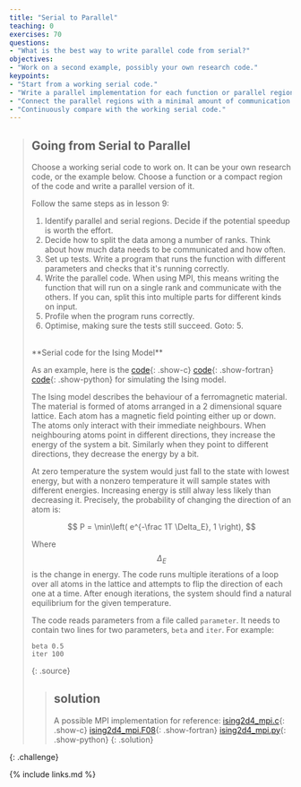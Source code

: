 ```yaml
---
title: "Serial to Parallel"
teaching: 0
exercises: 70
questions:
- "What is the best way to write parallel code from serial?"
objectives:
- "Work on a second example, possibly your own research code."
keypoints:
- "Start from a working serial code."
- "Write a parallel implementation for each function or parallel region."
- "Connect the parallel regions with a minimal amount of communication."
- "Continuously compare with the working serial code."
---
```


>## Going from Serial to Parallel
>
>Choose a working serial code to work on. It can be your own research code, or
>the example below. Choose a function or a compact region
>of the code and write a parallel version of it.
>
>Follow the same steps as in lesson 9:
> 1. Identify parallel and serial regions.
>    Decide if the potential speedup is worth the effort.
> 2. Decide how to split the data among a number of ranks.
>    Think about how much data needs to be communicated
>    and how often.
> 3. Set up tests. Write a program that runs the function
>    with different parameters and checks that it's
>    running correctly.
> 4. Write the parallel code. When using MPI, this means
>    writing the function that will run on a single rank
>    and communicate with the others.
>    If you can, split this into multiple parts
>    for different kinds on input.
> 5. Profile when the program runs correctly.
> 6. Optimise, making sure the tests still succeed. Goto: 5.
>
> <br/>
> **Serial code for the Ising Model**
>
> As an example, here is the
> [code](../code/ising/ising2d4.c){: .show-c}
> [code](../code/ising/ising2d4.F08){: .show-fortran}
> [code](../code/ising/ising2d4.py){: .show-python}
> for simulating the Ising model.
>
> The Ising model describes the behaviour of a ferromagnetic
> material. The material is formed of atoms arranged in a
> 2 dimensional square lattice. Each atom has a magnetic field
> pointing either up or down. The atoms only interact with their
> immediate neighbours. When neighbouring atoms point in
> different directions, they increase the energy of the system
> a bit. Similarly when they point to different directions, they
> decrease the energy by a bit.
>
> At zero temperature the system would just fall to the state with
> lowest energy, but with a nonzero temperature it will sample
> states with different energies. Increasing energy is still
> alway less likely than decreasing it. Precisely, the probability
> of changing the direction of an atom is:
>
> $$ P = \min\left( e^{-\frac 1T \Delta_E}, 1 \right), $$
>
> Where $$\Delta_E$$ is the change in energy.
> The code runs multiple iterations of a loop over all atoms in the
> lattice and attempts to flip the direction of each one at a time.
> After enough iterations, the system should find a natural equilibrium
> for the given temperature.
>
> The code reads parameters from a file called `parameter`. It needs
> to contain two lines for two parameters, `beta` and `iter`.
> For example:
> ~~~
> beta 0.5
> iter 100
> ~~~
> {: .source}
>
>
>>## solution
>>
>> A possible MPI implementation for reference:
>> [ising2d4_mpi.c](../code/ising/ising2d4_mpi.c){: .show-c}
>> [ising2d4_mpi.F08](../code/ising/ising2d4_mpi.F08){: .show-fortran}
>> [ising2d4_mpi.py](../code/ising/ising2d4_mpi.py){: .show-python}
>{: .solution}
>
{: .challenge}


{% include links.md %}
